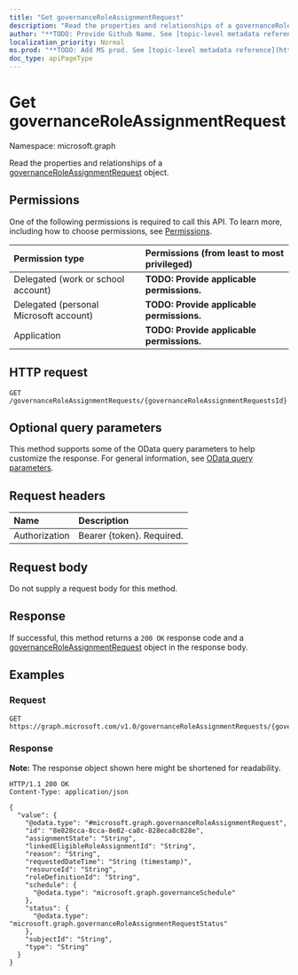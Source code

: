 ```yaml
---
title: "Get governanceRoleAssignmentRequest"
description: "Read the properties and relationships of a governanceRoleAssignmentRequest object."
author: "**TODO: Provide Github Name. See [topic-level metadata reference](https://msgo.azurewebsites.net/add/document/guidelines/metadata.html#topic-level-metadata)**"
localization_priority: Normal
ms.prod: "**TODO: Add MS prod. See [topic-level metadata reference](https://msgo.azurewebsites.net/add/document/guidelines/metadata.html#topic-level-metadata)**"
doc_type: apiPageType
---
```


# Get governanceRoleAssignmentRequest
Namespace: microsoft.graph



Read the properties and relationships of a [governanceRoleAssignmentRequest](../resources/governanceroleassignmentrequest.md) object.

## Permissions
One of the following permissions is required to call this API. To learn more, including how to choose permissions, see [Permissions](/graph/permissions-reference).

|Permission type|Permissions (from least to most privileged)|
|:---|:---|
|Delegated (work or school account)|**TODO: Provide applicable permissions.**|
|Delegated (personal Microsoft account)|**TODO: Provide applicable permissions.**|
|Application|**TODO: Provide applicable permissions.**|

## HTTP request

<!-- {
  "blockType": "ignored"
}
-->
``` http
GET /governanceRoleAssignmentRequests/{governanceRoleAssignmentRequestsId}
```

## Optional query parameters
This method supports some of the OData query parameters to help customize the response. For general information, see [OData query parameters](/graph/query-parameters).

## Request headers
|Name|Description|
|:---|:---|
|Authorization|Bearer {token}. Required.|

## Request body
Do not supply a request body for this method.

## Response

If successful, this method returns a `200 OK` response code and a [governanceRoleAssignmentRequest](../resources/governanceroleassignmentrequest.md) object in the response body.

## Examples

### Request
<!-- {
  "blockType": "request",
  "name": "get_governanceroleassignmentrequest"
}
-->
``` http
GET https://graph.microsoft.com/v1.0/governanceRoleAssignmentRequests/{governanceRoleAssignmentRequestsId}
```


### Response
**Note:** The response object shown here might be shortened for readability.
<!-- {
  "blockType": "response",
  "truncated": true,
  "@odata.type": "microsoft.graph.governanceRoleAssignmentRequest"
}
-->
``` http
HTTP/1.1 200 OK
Content-Type: application/json

{
  "value": {
    "@odata.type": "#microsoft.graph.governanceRoleAssignmentRequest",
    "id": "8e828cca-8cca-8e82-ca8c-828eca8c828e",
    "assignmentState": "String",
    "linkedEligibleRoleAssignmentId": "String",
    "reason": "String",
    "requestedDateTime": "String (timestamp)",
    "resourceId": "String",
    "roleDefinitionId": "String",
    "schedule": {
      "@odata.type": "microsoft.graph.governanceSchedule"
    },
    "status": {
      "@odata.type": "microsoft.graph.governanceRoleAssignmentRequestStatus"
    },
    "subjectId": "String",
    "type": "String"
  }
}
```


